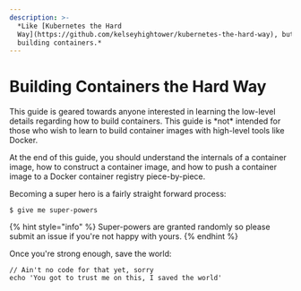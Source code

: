 ```yaml
---
description: >-
  *Like [Kubernetes the Hard
  Way](https://github.com/kelseyhightower/kubernetes-the-hard-way), but for
  building containers.*
---
```


# Building Containers the Hard Way

This guide is geared towards anyone interested in learning the low-level details regarding how to build containers. This guide is \*not\* intended for those who wish to learn to build container images with high-level tools like Docker.

At the end of this guide, you should understand the internals of a container image, how to construct a container image, and how to push a container image to a Docker container registry piece-by-piece.

Becoming a super hero is a fairly straight forward process:

```
$ give me super-powers
```

{% hint style="info" %}
 Super-powers are granted randomly so please submit an issue if you're not happy with yours.
{% endhint %}

Once you're strong enough, save the world:

```
// Ain't no code for that yet, sorry
echo 'You got to trust me on this, I saved the world'
```



